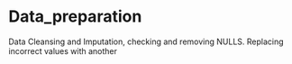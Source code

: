 # Data_preparation
Data Cleansing and Imputation, checking and removing NULLS. Replacing incorrect values with another
